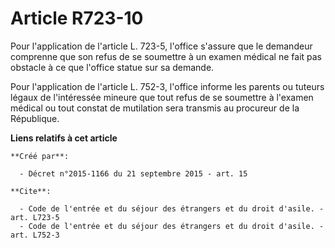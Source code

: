# Article R723-10

Pour l'application de l'article L. 723-5, l'office s'assure que le demandeur comprenne que son refus de se soumettre à un
examen médical ne fait pas obstacle à ce que l'office statue sur sa demande. 

Pour l'application de l'article L. 752-3, l'office informe les parents ou tuteurs légaux de l'intéressée mineure que tout
refus de se soumettre à l'examen médical ou tout constat de mutilation sera transmis au procureur de la République.

**Liens relatifs à cet article**

	**Créé par**:

	  - Décret n°2015-1166 du 21 septembre 2015 - art. 15

	**Cite**:

	  - Code de l'entrée et du séjour des étrangers et du droit d'asile. - art. L723-5
	  - Code de l'entrée et du séjour des étrangers et du droit d'asile. - art. L752-3
